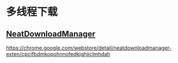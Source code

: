 # 多线程下载

## [NeatDownloadManager](http://www.neatdownloadmanager.com/index.php/en/)

https://chrome.google.com/webstore/detail/neatdownloadmanager-exten/cpcifbdmkopohnnofedkjghjiclmhdah

